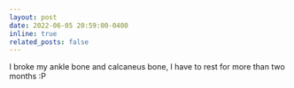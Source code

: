 ```yaml
---
layout: post
date: 2022-06-05 20:59:00-0400
inline: true
related_posts: false
---
```


I broke my ankle bone and calcaneus bone, I have to rest for more than two months :P 
